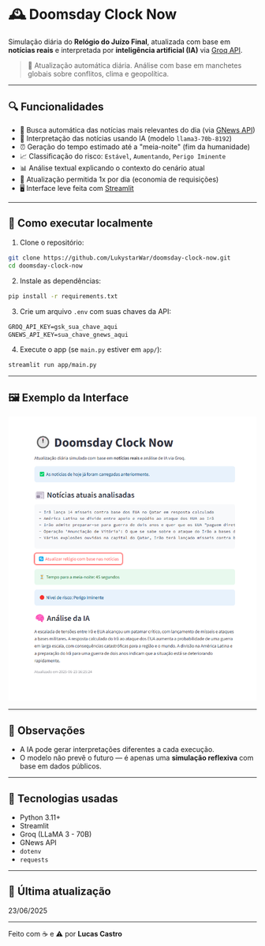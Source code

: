# 🕰️ Doomsday Clock Now

Simulação diária do **Relógio do Juízo Final**, atualizada com base em **notícias reais** e interpretada por **inteligência artificial (IA)** via [Groq API](https://groq.com/).

> 📆 Atualização automática diária. Análise com base em manchetes globais sobre conflitos, clima e geopolítica.

---

## 🔍 Funcionalidades

- 🔄 Busca automática das notícias mais relevantes do dia (via [GNews API](https://gnews.io))
- 🧠 Interpretação das notícias usando IA (modelo `llama3-70b-8192`)
- ⏰ Geração do tempo estimado até a "meia-noite" (fim da humanidade)
- 📈 Classificação do risco: `Estável`, `Aumentando`, `Perigo Iminente`
- 📊 Análise textual explicando o contexto do cenário atual
- 💾 Atualização permitida 1x por dia (economia de requisições)
- 🖥️ Interface leve feita com [Streamlit](https://streamlit.io)

---

## 🚀 Como executar localmente

1. Clone o repositório:
```bash
git clone https://github.com/LukystarWar/doomsday-clock-now.git
cd doomsday-clock-now
```

2. Instale as dependências:
```bash
pip install -r requirements.txt
```

3. Crie um arquivo `.env` com suas chaves da API:
```env
GROQ_API_KEY=gsk_sua_chave_aqui
GNEWS_API_KEY=sua_chave_gnews_aqui
```

4. Execute o app (se `main.py` estiver em `app/`):
```bash
streamlit run app/main.py
```

---

## 🖼️ Exemplo da Interface

![Preview do App](./assets/screenshot.png)

---

## 📌 Observações

- A IA pode gerar interpretações diferentes a cada execução.
- O modelo não prevê o futuro — é apenas uma **simulação reflexiva** com base em dados públicos.

---

## 🧠 Tecnologias usadas

- Python 3.11+
- Streamlit
- Groq (LLaMA 3 - 70B)
- GNews API
- `dotenv`
- `requests`

---

## 📅 Última atualização

23/06/2025

---

Feito com ☕ e ⚠️ por **Lucas Castro**